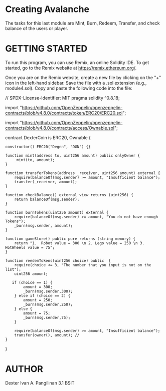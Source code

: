 # Creating Avalanche
The tasks for this last module are Mint, Burn, Redeem, Transfer, and check balance of the users or player.

# GETTING STARTED
To run this program, you can use Remix, an online Solidity IDE. To get started, go to the Remix website at https://remix.ethereum.org/.

Once you are on the Remix website, create a new file by clicking on the "+" icon in the left-hand sidebar. Save the file with a .sol extension (e.g., module4.sol). Copy and paste the following code into the file:

// SPDX-License-Identifier: MIT
pragma solidity ^0.8.18;

import "https://github.com/OpenZeppelin/openzeppelin-contracts/blob/v4.8.0/contracts/token/ERC20/ERC20.sol";

import "https://github.com/OpenZeppelin/openzeppelin-contracts/blob/v4.8.0/contracts/access/Ownable.sol";


contract DexterCoin is ERC20, Ownable {

    constructor() ERC20("Degen", "DGN") {}

    function mint(address to, uint256 amount) public onlyOwner {
        _mint(to, amount);
    }

    function transferTokens(address _receiver, uint256 amount) external {
        require(balanceOf(msg.sender) >= amount, "Insufficient balance");
        transfer(_receiver, amount); 
    }

    function checkBalance() external view returns (uint256) {
        return balanceOf(msg.sender);
    }

    function burnTokens(uint256 amount) external {
        require(balanceOf(msg.sender) >= amount, "You do not have enough Tokens");
        _burn(msg.sender, amount);
    }

    function gameStore() public pure returns (string memory) {
        return "1.  Robot value = 300 \n 2. Lego value = 250 \n 3. HotWheels value = 75";
    }

    function reedemTokens(uint256 choice) public  {
        require(choice <= 3, "The number that you input is not on the list");
        uint256 amount;

       if (choice == 1) {
            amount = 300;
            _burn(msg.sender,300);
        } else if (choice == 2) {
            amount = 250;
            _burn(msg.sender,250);
        } else {
            amount = 75;
            _burn(msg.sender,75);
        }

        require(balanceOf(msg.sender) >= amount, "Insufficient balance");
        transfer(owner(), amount); // 
    }
}

# AUTHOR
Dexter Ivan A. Pangilinan 
3.1 BSIT
